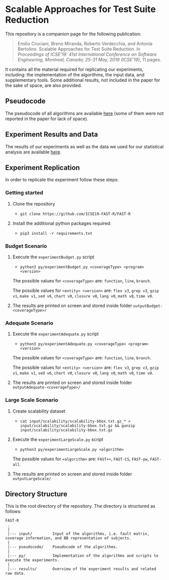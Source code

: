 # Scalable Approaches for Test Suite Reduction

This repository is a companion page for the following publication:

> Emilio Cruciani, Breno Miranda, Roberto Verdecchia, and Antonia Bertolino. Scalable Approaches for Test Suite Reduction. In *Proceedings of ICSE’19: 41st International Conference on Software Engineering, Montreal, Canada, 25-31 May, 2019 (ICSE’19)*, 11 pages.

It contains all the material required for replicating our experiments, including: the implementation of the algorithms, the input data, and supplementary tools. 
Some additional results, not included in the paper for the sake of space, are also provided.


Pseudocode
---------------
The pseudocode of all algorithms are available [here](pseudocode/README.md) (some of them were not reported in the paper for lack of space).


Experiment Results and Data
---------------
The results of our experiments as well as the data we used for our statistical analysis are available [here](results/README.md).


Experiment Replication
---------------
In order to replicate the experiment follow these steps:

### Getting started

1. Clone the repository 
   - `git clone https://github.com/ICSE19-FAST-R/FAST-R`
 
2. Install the additional python packages required:
   - `pip3 install -r requirements.txt`

### Budget Scenario
1. Execute the `experimentBudget.py` script 
   - `python3 py/experimentBudget.py <coverageType> <program> <version>`
   
   The possible values for `<coverageType>` are: `function`, `line`, `branch`.
   
   The possible values for `<entity> <version>` are: `flex v3`, `grep v3`, `gzip v1`, `make v1`, `sed v6`, `chart v0`, `closure v0`, `lang v0`, `math v0`, `time v0`.

2. The results are printed on screen and stored inside folder `outputBudget-<coverageType>/`


### Adequate Scenario
1. Execute the `experimentAdequate.py` script 
   - `python3 py/experimentAdequate.py <coverageType> <program> <version>`
   
   The possible values for `<coverageType>` are: `function`, `line`, `branch`.
   
   The possible values for `<entity> <version>` are: `flex v3`, `grep v3`, `gzip v1`, `make v1`, `sed v6`, `chart v0`, `closure v0`, `lang v0`, `math v0`, `time v0`.

2. The results are printed on screen and stored inside folder `outputAdequate-<coverageType>/`


### Large Scale Scenario
1. Create scalability dataset
   - `cat input/scalability/scalability-bbox.txt.gz_* > input/scalability/scalability-bbox.txt.gz && gunzip input/scalability/scalability-bbox.txt.gz`

2. Execute the `experimentLargeScale.py` script 
   - `python3 py/experimentLargeScale.py <algorithm>`
   
   The possible values for `<algorithm>` are: `FAST++`, `FAST-CS`, `FAST-pw`, `FAST-all`.
   
3. The results are printed on screen and stored inside folder `outputLargeScale/`

Directory Structure
---------------
This is the root directory of the repository. The directory is structured as follows:

    FAST-R
     .
     |
     |--- input/         Input of the algorithms, i.e. fault matrix, coverage information, and BB representation of subjects.
     |
     |--- pseudocode/    Pseudocode of the algorithms.
     |
     |--- py/            Implementation of the algorithms and scripts to execute the experiments.
     |
     |--- results/       Overview of the experiment results and related raw data.
  
